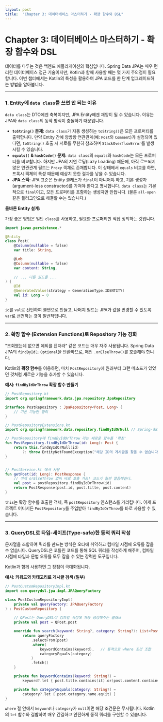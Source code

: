 ```yaml
---
layout: post
title:  "Chapter 3: 데이터베이스 마스터하기 - 확장 함수와 DSL"
---
```

# Chapter 3: 데이터베이스 마스터하기 - 확장 함수와 DSL

데이터를 다루는 것은 백엔드 애플리케이션의 핵심입니다. Spring Data JPA는 매우 편리한 데이터베이스 접근 기술이지만, Kotlin과 함께 사용할 때는 몇 가지 주의점이 필요합니다. 이번 챕터에서는 Kotlin의 특성을 활용하여 JPA 코드를 한 단계 업그레이드하는 방법을 알아봅니다.

---

### 1. Entity에 `data class`를 쓰면 안 되는 이유

`data class`는 DTO에겐 축복이지만, JPA Entity에겐 재앙이 될 수 있습니다. 이유는 JPA와 `data class`의 동작 방식이 충돌하기 때문입니다.

- **`toString()` 문제:** `data class`가 자동 생성하는 `toString()`은 모든 프로퍼티를 출력합니다. 만약 Entity 간에 양방향 연관관계(예: `Post`와 `Comment`)가 설정되어 있다면, `toString()` 호출 시 서로를 무한히 참조하며 `StackOverflowError`를 발생시킬 수 있습니다.
- **`equals()` & `hashCode()` 문제:** `data class`의 `equals`와 `hashCode`는 모든 프로퍼티를 비교합니다. 하지만 JPA의 지연 로딩(Lazy Loading) 때문에, 아직 로드되지 않은 연관관계 필드는 `Proxy` 객체로 존재합니다. 이 상태에서 `equals` 비교를 하면, 프록시 객체의 특성 때문에 예상치 못한 결과를 낳을 수 있습니다.
- **JPA 스펙:** JPA 표준은 Entity 클래스가 `final`이 아니어야 하고, 기본 생성자(argument-less constructor)를 가져야 한다고 명시합니다. `data class`는 기본적으로 `final`이고, 모든 프로퍼티를 포함하는 생성자만 만듭니다. (물론 `all-open` 같은 플러그인으로 해결할 수는 있습니다.)

**올바른 Entity 설계:**

가장 좋은 방법은 일반 `class`를 사용하고, 필요한 프로퍼티만 직접 정의하는 것입니다.

```kotlin
import javax.persistence.*

@Entity
class Post(
    @Column(nullable = false)
    var title: String,

    @Lob
    @Column(nullable = false)
    var content: String,
    
    // ... 다른 필드들 ...
) {
    @Id
    @GeneratedValue(strategy = GenerationType.IDENTITY)
    val id: Long = 0
}
```
`id`를 `val`로 선언하여 불변으로 만들고, 나머지 필드는 JPA가 값을 변경할 수 있도록 `var`로 선언하는 것이 일반적입니다.

---

### 2. 확장 함수 (Extension Functions)로 Repository 기능 강화

"조회했는데 없으면 예외를 던져라" 같은 코드는 매우 자주 사용됩니다. Spring Data JPA의 `findById`는 `Optional`을 반환하므로, 매번 `.orElseThrow()`를 호출해야 합니다.

Kotlin의 **확장 함수**를 이용하면, 마치 `PostRepository`에 원래부터 그런 메소드가 있었던 것처럼 새로운 기능을 추가할 수 있습니다.

**예시: `findByIdOrThrow` 확장 함수 만들기**

```kotlin
// PostRepository.kt
import org.springframework.data.jpa.repository.JpaRepository

interface PostRepository : JpaRepository<Post, Long> {
    // 기본 기능만 정의
}

// PostRepositoryExtensions.kt
import org.springframework.data.repository.findByIdOrNull // Spring-data-commons 2.2 부터 기본 제공

// PostRepository에 findByIdOrThrow 라는 새로운 함수를 '확장'
fun PostRepository.findByIdOrThrow(id: Long): Post {
    return this.findByIdOrNull(id)
        ?: throw EntityNotFoundException("해당 ID의 게시글을 찾을 수 없습니다: $id")
}


// PostService.kt 에서 사용
fun getPost(id: Long): PostResponse {
    // 이제 orElseThrow 없이 바로 호출 가능! 코드가 훨씬 깔끔해진다.
    val post = postRepository.findByIdOrThrow(id)
    return PostResponse(post.id, post.title, post.content)
}
```
`this`는 확장 함수를 호출한 객체, 즉 `postRepository` 인스턴스를 가리킵니다. 이제 프로젝트 어디서든 `PostRepository`를 주입받아 `findByIdOrThrow`를 바로 사용할 수 있습니다.

---

### 3. QueryDSL로 타입-세이프(Type-safe)한 동적 쿼리 작성

문자열을 조합하여 쿼리를 만드는 방식은 오타에 취약하고 컴파일 시점에 오류를 잡을 수 없습니다. QueryDSL은 코틀린 코드를 통해 SQL 쿼리를 작성하게 해주어, 컴파일 시점에 타입과 문법 오류를 모두 잡을 수 있는 강력한 도구입니다.

Kotlin과 함께 사용하면 그 장점이 극대화됩니다.

**예시: 키워드와 카테고리로 게시글 검색 (일부)**

```kotlin
// PostCustomRepositoryImpl.kt
import com.querydsl.jpa.impl.JPAQueryFactory

class PostCustomRepositoryImpl(
    private val queryFactory: JPAQueryFactory
) : PostCustomRepository {
    
    // QPost는 QueryDSL이 컴파일 시점에 자동 생성해주는 클래스
    private val post = QPost.post 

    override fun search(keyword: String?, category: String?): List<Post> {
        return queryFactory
            .selectFrom(post)
            .where(
                keywordContains(keyword),   // 동적으로 where 조건 조합
                categoryEquals(category)
            )
            .fetch()
    }

    private fun keywordContains(keyword: String?) = 
        keyword?.let { post.title.contains(it).or(post.content.contains(it)) }

    private fun categoryEquals(category: String?) = 
        category?.let { post.category.name.eq(it) }
}
```
`where` 절 안에서 `keyword`나 `category`가 `null`이면 해당 조건문은 무시됩니다. Kotlin의 `let` 함수와 결합하여 매우 간결하고 안전하게 동적 쿼리를 구현할 수 있습니다. 